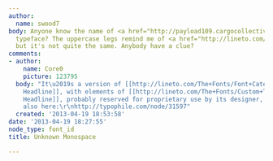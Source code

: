 ```yaml
---
author:
  name: swood7
body: Anyone know the name of <a href="http://payload109.cargocollective.com/1/4/154243/4494305/blue1.jpg">this</a>
  typeface? The uppercase legs remind me of <a href="http://lineto.com/The+Fonts/Font+Categories/Text+Fonts/Simple/">Simple</a>,
  but it's not quite the same. Anybody have a clue?
comments:
- author:
    name: Core0
    picture: 123795
  body: "It\u2019s a version of [[http://lineto.com/The+Fonts/Font+Categories/Headline+Fonts/Lutz+Headline/|Lutz
    Headline]], with elements of [[http://lineto.com/The+Fonts/Custom+Typefaces/Alpha+Headline/|Alpha
    Headline]], probably reserved for proprietary use by its designer, Cornel Windlin.\r\n\r\nSee
    also here:\r\nhttp://typophile.com/node/31597"
  created: '2013-04-19 18:53:58'
date: '2013-04-19 18:27:55'
node_type: font_id
title: Unknown Monospace

---
```

